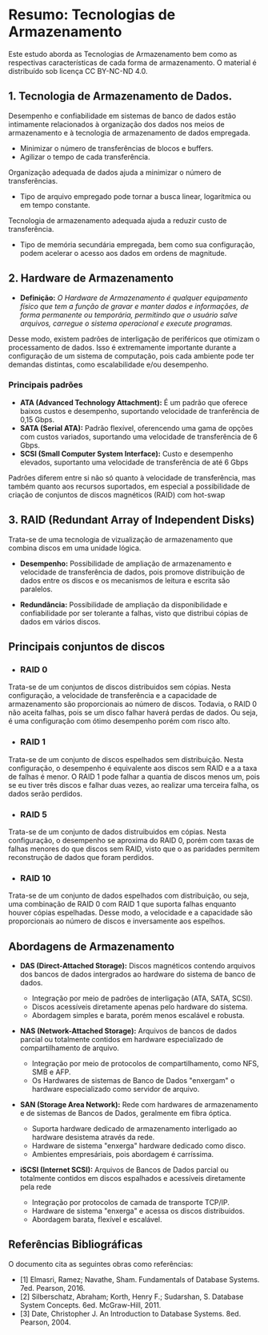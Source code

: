 # Resumo: Tecnologias de Armazenamento

Este estudo aborda as Tecnologias de Armazenamento bem como as respectivas características de cada forma de armazenamento. O material é distribuído sob licença CC BY-NC-ND 4.0.

## 1. Tecnologia de Armazenamento de Dados.

Desempenho e confiabilidade em sistemas de banco de dados estão intimamente relacionados à organização dos dados nos meios de armazenamento e à tecnologia de armazenamento de dados empregada.

- Minimizar o número de transferências de blocos e buffers.
- Agilizar o tempo de cada transferência.

Organização adequada de dados ajuda a minimizar o número de transferências.

- Tipo de arquivo empregado pode tornar a busca linear, logarítmica ou em tempo constante.

Tecnologia de armazenamento adequada ajuda a reduzir custo de transferência.

- Tipo de memória secundária empregada, bem como sua configuração, podem
  acelerar o acesso aos dados em ordens de magnitude.


## 2. Hardware de Armazenamento

* **Definição:** *O Hardware de Armazenamento é qualquer equipamento físico que tem a função de gravar e manter dados e informações, de forma permanente ou temporária, permitindo que o usuário salve arquivos, carregue o sistema operacional e execute programas.*

Desse modo, existem padrões de interligação de periféricos que otimizam o processamento de dados. Isso é extremamente importante durante a configuração de um sistema de computação,
pois cada ambiente pode ter demandas distintas, como escalabilidade e/ou desempenho.

### Principais padrões

- **ATA (Advanced Technology Attachment):** É um padrão que oferece baixos custos e desempenho, suportando velocidade de tranferência de 0,15 Gbps.
- **SATA (Serial ATA):** Padrão flexível, oferencendo uma gama de opções com custos variados, suportando uma velocidade de transferência de 6 Gbps.
- **SCSI (Small Computer System Interface):** Custo e desempenho elevados, suportanto uma velocidade de transferência de até 6 Gbps

 Padrões diferem entre si não só quanto à velocidade de transferência, mas também quanto aos recursos suportados, em especial a possibilidade de criação de conjuntos de discos magnéticos (RAID) com hot-swap

## 3. RAID (Redundant Array of Independent Disks)

Trata-se de uma tecnologia de vizualização de armazenamento que combina discos em uma unidade lógica.

- **Desempenho:** Possibilidade de ampliação de armazenamento e velocidade de transferência de dados, pois promove
distribuição de dados entre os discos e os mecanismos de leitura e escrita são paralelos.

- **Redundância:** Possibilidade de ampliação da disponibilidade e confiabilidade por ser tolerante a falhas, visto que distribui cópias de dados em vários discos.

## Principais conjuntos de discos

- ### RAID 0

Trata-se de um conjuntos de discos distribuidos sem cópias. Nesta configuração, a velocidade de transferência e a capacidade de armazenamento 
são proporcionais ao número de discos. Todavia, o RAID 0 não aceita falhas, pois se um disco falhar haverá perdas de dados.
Ou seja, é uma configuração com ótimo desempenho porém com risco alto.

- ### RAID 1

Trata-se de um conjunto de discos espelhados sem distribuição. Nesta configuração, o desempenho é equivalente aos discos sem RAID e a
a taxa de falhas é menor. O RAID 1 pode falhar a quantia de discos menos um, pois se eu tiver três discos e falhar duas vezes, ao realizar
uma terceira falha, os dados serão perdidos.

- ### RAID 5

Trata-se de um conjunto de dados distruibuidos em cópias. Nesta configuração, o desempenho se aproxima do RAID 0, porém com taxas
de falhas menores do que discos sem RAID, visto que o as paridades permitem reconstrução de dados que foram perdidos.

- ### RAID 10

Trata-se de um conjunto de dados espelhados com distribuição, ou seja, uma combinação de RAID 0 com RAID 1 que suporta
falhas enquanto houver cópias espelhadas. Desse modo, a velocidade e a capacidade são proporcionais ao número de discos
e inversamente aos espelhos.

## Abordagens de Armazenamento

- **DAS (Direct-Attached Storage):** Discos magnéticos contendo arquivos dos bancos de dados intergrados ao hardware do sistema
de banco de dados.

    - Integração por meio de padrões de interligação (ATA, SATA, SCSI).
    - Discos acessíveis diretamente apenas pelo hardware do sistema.
    - Abordagem simples e barata, porém menos escalável e robusta.
 
- **NAS (Network-Attached Storage):** Arquivos de bancos de dados parcial ou totalmente contidos em hardware especializado de compartilhamento de arquivo.

    - Integração por meio de protocolos de compartilhamento, como NFS, SMB e AFP.
    - Os Hardwares de sistemas de Banco de Dados "enxergam" o hardware especializado como servidor de arquivo.
 
- **SAN (Storage Area Network):** Rede com hardwares de armazenamento e de sistemas de Bancos de Dados, geralmente em fibra óptica.

    - Suporta hardware dedicado de armazenamento interligado ao hardware desistema através da rede.
    - Hardware de sistema "enxerga" hardware dedicado como disco.
    - Ambientes empresáriais, pois abordagem é carríssima.
 
- **iSCSI (Internet SCSI):** Arquivos de Bancos de Dados parcial ou totalmente contidos em discos espalhados e acessíveis diretamente pela
rede

    - Integração por protocolos de camada de transporte TCP/IP.
    - Hardware de sistema "enxerga" e acessa os discos distribuidos.
    - Abordagem barata, flexível e escalável.


## Referências Bibliográficas

O documento cita as seguintes obras como referências:

*   [1] Elmasri, Ramez; Navathe, Sham. Fundamentals of Database Systems. 7ed. Pearson, 2016.
*   [2] Silberschatz, Abraham; Korth, Henry F.; Sudarshan, S. Database System Concepts. 6ed. McGraw-Hill, 2011.
*   [3] Date, Christopher J. An Introduction to Database Systems. 8ed. Pearson, 2004.